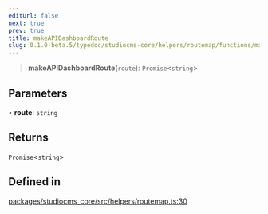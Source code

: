 ```yaml
---
editUrl: false
next: true
prev: true
title: makeAPIDashboardRoute
slug: 0.1.0-beta.5/typedoc/studiocms-core/helpers/routemap/functions/makeapidashboardroute
---
```


> **makeAPIDashboardRoute**(`route`): `Promise`\<`string`>

## Parameters

• **route**: `string`

## Returns

`Promise`\<`string`>

## Defined in

[packages/studiocms\_core/src/helpers/routemap.ts:30](https://github.com/astrolicious/studiocms/tree/main/packages/studiocms_core/src/helpers/routemap.ts#L30)
